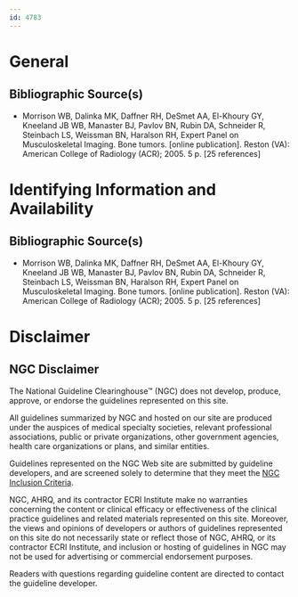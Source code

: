 ```yaml
---
id: 4783
---
```


# General

## Bibliographic Source(s)

- Morrison WB, Dalinka MK, Daffner RH, DeSmet AA, El-Khoury GY, Kneeland JB WB, Manaster BJ, Pavlov BN, Rubin DA, Schneider R, Steinbach LS, Weissman BN, Haralson RH, Expert Panel on Musculoskeletal Imaging. Bone tumors. [online publication]. Reston (VA): American College of Radiology (ACR); 2005. 5 p. [25 references]

# Identifying Information and Availability

## Bibliographic Source(s)

- Morrison WB, Dalinka MK, Daffner RH, DeSmet AA, El-Khoury GY, Kneeland JB WB, Manaster BJ, Pavlov BN, Rubin DA, Schneider R, Steinbach LS, Weissman BN, Haralson RH, Expert Panel on Musculoskeletal Imaging. Bone tumors. [online publication]. Reston (VA): American College of Radiology (ACR); 2005. 5 p. [25 references]

# Disclaimer

## NGC Disclaimer

The National Guideline Clearinghouse™ (NGC) does not develop, produce, approve, or endorse the guidelines represented on this site.

All guidelines summarized by NGC and hosted on our site are produced under the auspices of medical specialty societies, relevant professional associations, public or private organizations, other government agencies, health care organizations or plans, and similar entities.

Guidelines represented on the NGC Web site are submitted by guideline developers, and are screened solely to determine that they meet the [NGC Inclusion Criteria](/help-and-about/summaries/inclusion-criteria).

NGC, AHRQ, and its contractor ECRI Institute make no warranties concerning the content or clinical efficacy or effectiveness of the clinical practice guidelines and related materials represented on this site. Moreover, the views and opinions of developers or authors of guidelines represented on this site do not necessarily state or reflect those of NGC, AHRQ, or its contractor ECRI Institute, and inclusion or hosting of guidelines in NGC may not be used for advertising or commercial endorsement purposes.

Readers with questions regarding guideline content are directed to contact the guideline developer.

